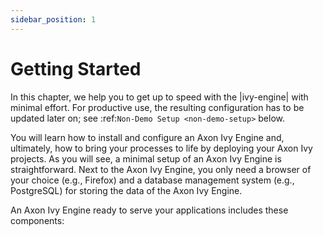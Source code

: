 ```yaml
---
sidebar_position: 1
---
```


# Getting Started

In this chapter, we help you to get up to speed with the |ivy-engine| with
minimal effort. For productive use, the resulting configuration has to be
updated later on; see :ref:`Non-Demo Setup <non-demo-setup>` below.

You will learn how to install and configure an Axon Ivy Engine and, ultimately,
how to bring your processes to life by deploying your Axon Ivy projects. As you
will see, a minimal setup of an Axon Ivy Engine is straightforward. Next to the
Axon Ivy Engine, you only need a browser of your choice (e.g., Firefox) and a
database management system (e.g., PostgreSQL) for storing the data of the Axon
Ivy Engine.

An Axon Ivy Engine ready to serve your applications includes these components:

